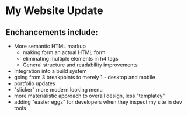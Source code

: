 # My Website Update

## Enchancements include:

* More semantic HTML markup
	* making form an actual HTML form
	* eliminating multiple elements in h4 tags
	* General structure and readability improvements
* Integration into a build system
* going from 3 breakpoints to merely 1 - desktop and mobile
* portfolio updates
* "slicker" more modern looking menu
* more materialistic approach to overall design, less "templatey"
* adding "easter eggs" for developers when they inspect my site in dev tools


